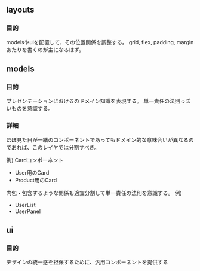 ## layouts
### 目的
modelsやuiを配置して、その位置関係を調整する。
grid, flex, padding, marginあたりを書くのが主になるはず。

## models
### 目的
プレゼンテーションにおけるのドメイン知識を表現する。
単一責任の法則っぽいものを意識する。

### 詳細
ほぼ見た目が一緒のコンポーネントであってもドメイン的な意味合いが異なるのであれば、このレイヤでは分割すべき。

例) Cardコンポーネント
- User用のCard
- Product用のCard

内包・包含するような関係も適宜分割して単一責任の法則を意識する。
例) 
- UserList
- UserPanel


## ui
### 目的
デザインの統一感を担保するために、汎用コンポーネントを提供する
